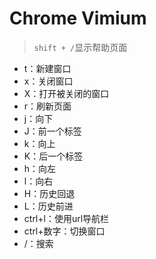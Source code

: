 # Chrome Vimium

> `shift + /`显示帮助页面

- t：新建窗口
- x：关闭窗口
- X：打开被关闭的窗口
- r：刷新页面
- j：向下
- J：前一个标签
- k：向上
- K：后一个标签
- h：向左
- l：向右
- H：历史回退
- L：历史前进
- ctrl+l：使用url导航栏
- ctrl+数字：切换窗口
- /：搜索